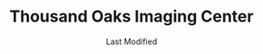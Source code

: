 ---
layout: location-page
date: Last Modified
description: "Local COVID-19 testing is available at Thousand Oaks Imaging Center in Joplin, Missouri, USA."
permalink: "locations/missouri/joplin/thousand-oaks-imaging-center/"
tags:
  - locations
  - missouri
title: Thousand Oaks Imaging Center
uniqueName: thousand-oaks-imaging-center
state: Missouri
stateAbbr: MO
hood: "Joplin"
address: "1905 West 32nd Street"
city: "Joplin"
zip: "64804"
zipsNearby: "66711 66741 66712 66735 66713 66778 66724 66725 66728 66733 66734 66701 66739 66740 66743 66746 66753 66732 66756 66760 66762 66763 66769 66770 66771 66773 66772 66775 66776 66779 66780 66781 66782 64830 65601 64831 65603 64832 65604 65605 64833 65610 65612 64728 65619 65624 64834 64835 64836 65623 65625 65631 65633 65635 64741 64840 64841 65641 64744 65646 65647 64842 65654 65656 65658 64748 64843 64844 65661 65664 65675 64755 64756 64801 64802 64803 64804 64759 64766 64847 64848 64762 65682 65705 65707 64767 64769 65708 65645 64771 65712 64849 64850 64772 64854 64855 65723 64856 65730 64857 65734 64858 64859 65738 64778 64861 64864 64862 65745 64865 64784 65747 65752 64863 64853 64866 64867 65785 65756 64868 65769 64869 64790 65770 65772 64870 64873 64874 65781 67330 67332 67335 67336 67341 67342 67351 67354 67356 67357 72711 72613 72712 72714 72715 72716 72718 72719 72722 72732 72733 72734 72736 72739 72745 72747 72751 72756 72757 72758 72768 74330 74331 74332 74333 74338 74339 74340 74342 74343 74344 74345 74346 74349 74350 74354 74355 74358 74335 74360 74363 74366 74367 74301 74369 74370" 
mapUrl: "http://maps.apple.com/?q=Thousand+Oaks+Imaging+Center&address=1905+West+32nd+Street,Joplin,Missouri,64804"
locationType: Drive-thru
phone: "417-347-6444"
website: "undefined"
onlineBooking: undefined
closed: undefined
closedUpdate: May 18th, 2020
notes: "By appointment only. Requires doctor's referral. For individuals with symptoms. Requires phone screen."
days: Contact for hours of operation.
ctaMessage: Call 417-347-6444
ctaUrl: "tel:417-347-6444"
---